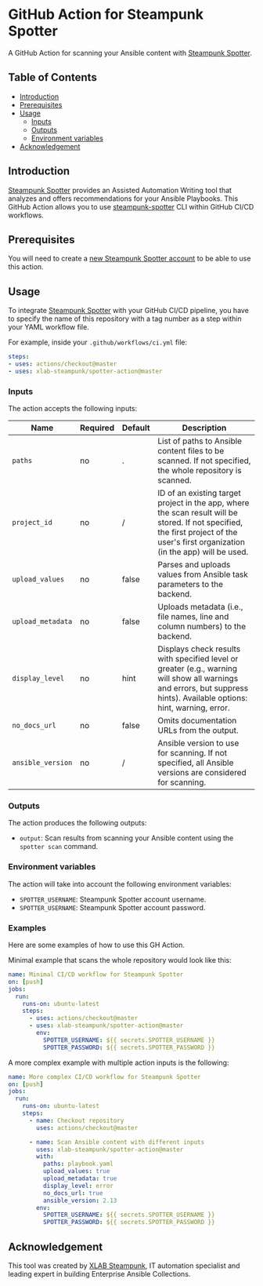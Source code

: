 # GitHub Action for Steampunk Spotter
A GitHub Action for scanning your Ansible content with [Steampunk Spotter].

## Table of Contents
- [Introduction](#introduction)
- [Prerequisites](#prerequisites)
- [Usage](#usage)
  - [Inputs](#inputs)
  - [Outputs](#outputs)
  - [Environment variables](#environment-variables)
- [Acknowledgement](#acknowledgement)

## Introduction
[Steampunk Spotter] provides an Assisted Automation Writing tool that analyzes 
and offers recommendations for your Ansible Playbooks.
This GitHub Action allows you to use [steampunk-spotter] CLI within GitHub 
CI/CD workflows.

## Prerequisites
You will need to create a [new Steampunk Spotter account] to be able to use 
this action.

## Usage
To integrate [Steampunk Spotter] with your GitHub CI/CD pipeline, you have to 
specify the name of this repository with a tag number as a step within your 
YAML workflow file.

For example, inside your `.github/workflows/ci.yml` file:

```yaml
steps:
- uses: actions/checkout@master
- uses: xlab-steampunk/spotter-action@master
```

### Inputs
The action accepts the following inputs:

| Name              | Required | Default | Description                                                                                                                                                                        |
|-------------------|----------|---------|------------------------------------------------------------------------------------------------------------------------------------------------------------------------------------|
| `paths`           | no       | .       | List of paths to Ansible content files to be scanned. If not specified, the whole repository is scanned.                                                                           |
| `project_id`      | no       | /       | ID of an existing target project in the app, where the scan result will be stored. If not specified, the first project of the user's first organization (in the app) will be used. |
| `upload_values`   | no       | false   | Parses and uploads values from Ansible task parameters to the backend.                                                                                                             |                                
| `upload_metadata` | no       | false   | Uploads metadata (i.e., file names, line and column numbers) to the backend.                                                                                                       |                                
| `display_level`   | no       | hint    | Displays check results with specified level or greater (e.g., warning will show all warnings and errors, but suppress hints). Available options: hint, warning, error.             |
| `no_docs_url`     | no       | false   | Omits documentation URLs from the output.                                                                                                                                          |  
| `ansible_version` | no       | /       | Ansible version to use for scanning. If not specified, all Ansible versions are considered for scanning.                                                                           |

### Outputs
The action produces the following outputs:

* `output`: Scan results from scanning your Ansible content using the `spotter scan` command.

### Environment variables
The action will take into account the following environment variables:

* `SPOTTER_USERNAME`: Steampunk Spotter account username.
* `SPOTTER_USERNAME`: Steampunk Spotter account password.

### Examples
Here are some examples of how to use this GH Action.

Minimal example that scans the whole repository would look like this:

```yaml
name: Minimal CI/CD workflow for Steampunk Spotter
on: [push]
jobs:
  run:
    runs-on: ubuntu-latest
    steps:
      - uses: actions/checkout@master
      - uses: xlab-steampunk/spotter-action@master
        env:
          SPOTTER_USERNAME: ${{ secrets.SPOTTER_USERNAME }}
          SPOTTER_PASSWORD: ${{ secrets.SPOTTER_PASSWORD }}
```

A more complex example with multiple action inputs is the following:

```yaml
name: More complex CI/CD workflow for Steampunk Spotter
on: [push]
jobs:
  run:
    runs-on: ubuntu-latest
    steps:
      - name: Checkout repository
        uses: actions/checkout@master

      - name: Scan Ansible content with different inputs
        uses: xlab-steampunk/spotter-action@master
        with:
          paths: playbook.yaml
          upload_values: true
          upload_metadata: true
          display_level: error
          no_docs_url: true
          ansible_version: 2.13
        env:
          SPOTTER_USERNAME: ${{ secrets.SPOTTER_USERNAME }}
          SPOTTER_PASSWORD: ${{ secrets.SPOTTER_PASSWORD }}
```

## Acknowledgement
This tool was created by [XLAB Steampunk], IT automation specialist and 
leading expert in building Enterprise Ansible Collections.

[Steampunk Spotter]: https://steampunk.si/spotter/
[steampunk-spotter]: https://pypi.org/project/steampunk-spotter/
[new Steampunk Spotter account]: https://spotter.steampunk.si
[XLAB Steampunk]: https://steampunk.si/
